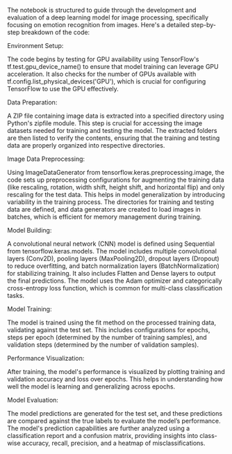 The notebook is structured to guide through the development and evaluation of a deep learning model for image processing, specifically focusing on emotion recognition from images. Here's a detailed step-by-step breakdown of the code:

Environment Setup:

The code begins by testing for GPU availability using TensorFlow's tf.test.gpu_device_name() to ensure that model training can leverage GPU acceleration.
It also checks for the number of GPUs available with tf.config.list_physical_devices('GPU'), which is crucial for configuring TensorFlow to use the GPU effectively.


Data Preparation:

A ZIP file containing image data is extracted into a specified directory using Python's zipfile module. This step is crucial for accessing the image datasets needed for training and testing the model.
The extracted folders are then listed to verify the contents, ensuring that the training and testing data are properly organized into respective directories.


Image Data Preprocessing:

Using ImageDataGenerator from tensorflow.keras.preprocessing.image, the code sets up preprocessing configurations for augmenting the training data (like rescaling, rotation, width shift, height shift, and horizontal flip) and only rescaling for the test data. This helps in model generalization by introducing variability in the training process.
The directories for training and testing data are defined, and data generators are created to load images in batches, which is efficient for memory management during training.


Model Building:

A convolutional neural network (CNN) model is defined using Sequential from tensorflow.keras.models. The model includes multiple convolutional layers (Conv2D), pooling layers (MaxPooling2D), dropout layers (Dropout) to reduce overfitting, and batch normalization layers (BatchNormalization) for stabilizing training.
It also includes Flatten and Dense layers to output the final predictions. The model uses the Adam optimizer and categorically cross-entropy loss function, which is common for multi-class classification tasks.


Model Training:

The model is trained using the fit method on the processed training data, validating against the test set. This includes configurations for epochs, steps per epoch (determined by the number of training samples), and validation steps (determined by the number of validation samples).


Performance Visualization:

After training, the model's performance is visualized by plotting training and validation accuracy and loss over epochs. This helps in understanding how well the model is learning and generalizing across epochs.


Model Evaluation:

The model predictions are generated for the test set, and these predictions are compared against the true labels to evaluate the model’s performance.
The model's prediction capabilities are further analyzed using a classification report and a confusion matrix, providing insights into class-wise accuracy, recall, precision, and a heatmap of misclassifications.
